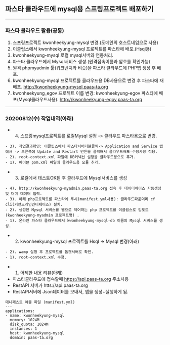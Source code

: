 ## 파스타 클라우드에 mysql용 스프링프로젝트 배포하기

***
### 파스타 클라우드 활용(공통)
1. 스프링프로젝트 kwonheekyung-mysql 변경.(도메인의 호스트네임으로 사용)
2. 이클립스에서 kwonheekyung-mysql 프로젝트를 파스타에 배포.(Hsql용)
3. kwonheekyung-mysql 로컬 mysql서버와 연동처리.
4. 파스타 클라우드에서 Mysql서비스 생성.(원격접속이름과 암호를 확인가능)
5. 원격 phpmyadmin 툴(워크벤치와 비슷)을 파스타 클라우드에 PHP앱 생성 후 배포.
6. kwonheekyung-mysql 프로젝트를 클라우드용 DB사용으로 변경 후 파스타에 재배포.
   http://kwonheekyung-mysql.paas-ta.org 
7. kwonheekyung_egov 프로젝트 이름 변경: kwonheekyung-egov 파스타에 배포(Mysql클라우드사용).
   http://kwonheekyung-egov.paas-ta.org
***

### 20200812(수) 작업내역(아래)
- 4. 스프링mysql프로젝트를 로컬Mysql 설정 -> 클라우드 파스타용으로 변경.

```
- 3). 작업결과확인: 이클립스에서 파스타서버더블클릭-> Application and Service 탭에서 -> 오른쪽에 Update and Restart 번튼을 클릭해서 클라우드배포-수정사항 적용.
- 2). root-context.xml 파일에 DB커넥션 설정을 클라우드용으로 추가.
- 1). 메이븐 pom.xml 파일에 클라우드용 모듈 추가.
```
- 3. 로컬에서 테스트OK된 후 클라우드에 Mysql서비스를 생성

```
- 4). http://kwonheekyung-myadmin.paas-ta.org 접속 후 데이터베이스 자동생성 및 더미 데이터 입력. 
- 3). 아래 php프로젝트를 파스타에 푸시(manifest.yml사용): 클라우드파운더리 cf cli(커맨드라인인터페이스) 설치.
- 2). 생성된 Mysql 서비스를 웹으로 제어하는 php 프로젝트를 이클립스로 임포트 (kwonheekyung-myadmin 프로젝트명) . 
- 1). 온라인 파스타 클라우드에서 kwonheekyung-mysql-db 이름의 Mysql 서비스를 생성.
```
- 2. kwonheekyung-mysql 프로젝트를 Hsql -> Mysql 변경(아래)

```
- 2). wamp 실행 후 프로젝트를 톰캣서버로 확인.
- 1). root-context.xml 수정. 
```
- 1. 어제한 내용 리뷰(아래)
- 파스타클라우드에 접속할때 https://api.paas-ta.org 주소사용
- RestAPI 서버가 htts://api.paas-ta.org 
- RestAPI서버에 Json데이터를 보내서, 앱을 생성+실행하게 됨.

```
매니페스트 야믈 파일 (manifest.yml)
---
applications:
- name: kwonheekyung-mysql
  memory: 1024M
  disk_quota: 1024M
  instances: 1
  host: kwonheekyung-mysql
  domain: paas-ta.org
```
